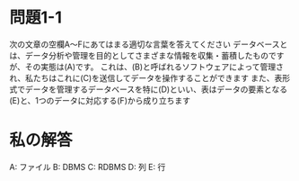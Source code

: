 # 問題1-1
次の文章の空欄A～Fにあてはまる適切な言葉を答えてください
    データベースとは、データ分析や管理を目的としてさまざまな情報を収集・蓄積したものですが、その実態は(A)です。
これは、(B)と呼ばれるソフトウェアによって管理され、私たちはこれに(C)を送信してデータを操作することができます
また、表形式でデータを管理するデータベースを特に(D)といい、表はデータの要素となる(E)と、1つのデータに対応する(F)から成り立ちます


# 私の解答
A: ファイル
B: DBMS
C: RDBMS
D: 列
E: 行
